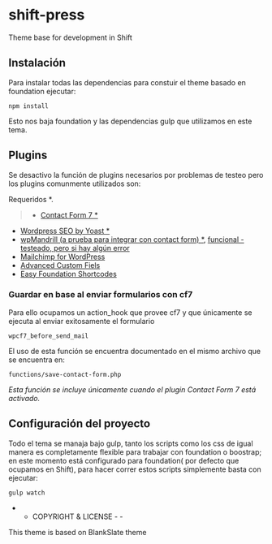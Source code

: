 # shift-press
Theme base for development in Shift

## Instalación
Para instalar todas las dependencias para constuir el theme basado en foundation ejecutar:
   
    npm install

Esto nos baja foundation y las dependencias gulp que utilizamos en este tema.

## Plugins
Se desactivo la función de plugins necesarios por problemas de testeo pero los plugins comunmente utilizados son:

Requeridos *.

> * [Contact Form 7 *](http://contactform7.com/docs/)
* [Wordpress SEO by Yoast *](https://yoast.com/wordpress/plugins/seo/api/)
* [wpMandrill (a prueba para integrar con contact form) *](https://wordpress.org/plugins/wpmandrill/), [funcional - testeado, pero si hay algún error](https://wordpress.org/support/topic/plugin-wpmandrill-compatiblitity-with-other-plugins)
* [Mailchimp for WordPress](https://mc4wp.com/kb/)
* [Advanced Custom Fiels](http://www.advancedcustomfields.com/resources/)
* [Easy Foundation Shortcodes](https://wordpress.org/plugins/easy-foundation-shortcodes/) 


### Guardar en base al enviar formularios con cf7

Para ello ocupamos un action_hook que provee cf7 y que únicamente se ejecuta al enviar exitosamente el formulario
 
    wpcf7_before_send_mail

El uso de esta función se encuentra documentado en el mismo archivo que se encuentra en:

    functions/save-contact-form.php

*Esta función se incluye únicamente cuando el plugin Contact Form 7 está activado.*

## Configuración del proyecto
Todo el tema se manaja bajo gulp, tanto los scripts como los css de igual manera es completamente flexible para trabajar con foundation o boostrap; en este momento está configurado para foundation( por defecto que ocupamos en Shift), para hacer correr estos scripts simplemente basta con ejecutar:

	gulp watch

- - COPYRIGHT & LICENSE - -

This theme is based on BlankSlate theme